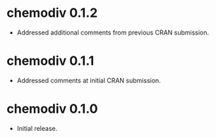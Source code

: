 # chemodiv 0.1.2

* Addressed additional comments from previous CRAN submission.

# chemodiv 0.1.1

* Addressed comments at initial CRAN submission.

# chemodiv 0.1.0

* Initial release.
